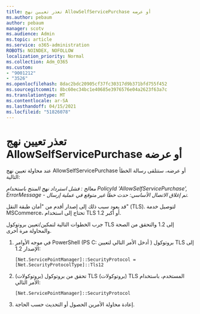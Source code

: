 ```yaml
---
title: تعذر تعيين نهج AllowSelfServicePurchase أو عرضه
ms.author: pebaum
author: pebaum
manager: scotv
ms.audience: Admin
ms.topic: article
ms.service: o365-administration
ROBOTS: NOINDEX, NOFOLLOW
localization_priority: Normal
ms.collection: Adm_O365
ms.custom:
- "9001212"
- "3526"
ms.openlocfilehash: 8dac2bdc20905cf37fc30317d9b371bfd755f452
ms.sourcegitcommit: 8bc60ec34bc1e40685e3976576e04a2623f63a7c
ms.translationtype: MT
ms.contentlocale: ar-SA
ms.lasthandoff: 04/15/2021
ms.locfileid: "51826078"
---
```

# <a name="unable-to-set-or-view-the-allowselfservicepurchase-policy"></a>تعذر تعيين نهج AllowSelfServicePurchase أو عرضه

عند محاولة تعيين نهج AllowSelfServicePurchase أو عرضه، ستتلقى رسالة الخطأ التالية:

*معالج : فشل استرداد نهج المنتج باستخدام PolicyId 'AllowSelfServicePurchase', ErrorMessage - تم إغلاق الاتصال الأساسي: حدث خطأ غير متوقع في عملية إرسال.*

قد يعود سبب ذلك إلى إصدار أقدم من "أمان طبقة النقل" (TLS). لتوصيل خدمة MSCommerce، تحتاج إلى استخدام TLS 1.2 أو أكبر.  

جرب الخطوات التالية لتمكين/تعيين بروتوكول TLS إلى 1.2 والتحقق من الصحة والمحاولة مرة أخرى.
 1. في موجه الأوامر PowerShell (PS C: أدخل الأمر التالي لتعيين \) بروتوكول TLS إلى الإصدار 1.2:

    `[Net.ServicePointManager]::SecurityProtocol = [Net.SecurityProtocolType]::Tls12`

2. تحقق من بروتوكول (بروتوكولات) TLS (بروتوكولات) TLS المستخدم، باستخدام الأمر التالي:

    `[Net.ServicePointManager]::SecurityProtocol` 

3. إعادة محاولة الأمرين الحصول أو التحديث حسب الحاجة.

